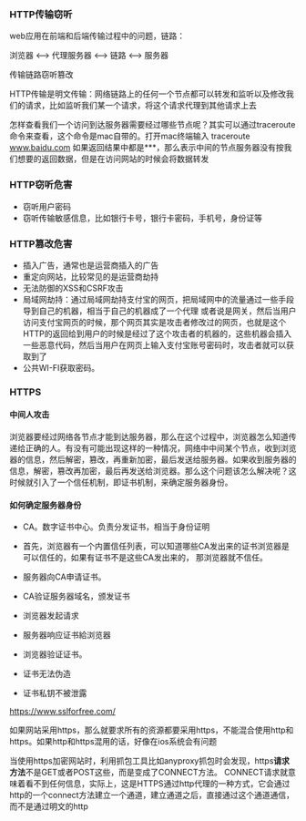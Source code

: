 ### HTTP传输窃听
web应用在前端和后端传输过程中的问题，链路：

浏览器 <--> 代理服务器 <--> 链路 <--> 服务器

传输链路窃听篡改

HTTP传输是明文传输：网络链路上的任何一个节点都可以转发和监听以及修改我们的请求，比如监听我们某一个请求，将这个请求代理到其他请求上去

怎样查看我们一个访问到达服务器需要经过哪些节点呢？其实可以通过traceroute命令来查看，这个命令是mac自带的。打开mac终端输入
traceroute www.baidu.com
如果返回结果中都是***，那么表示中间的节点服务器没有按我们想要的返回数据，但是在访问网站的时候会将数据转发

### HTTP窃听危害
- 窃听用户密码
- 窃听传输敏感信息，比如银行卡号，银行卡密码，手机号，身份证等

### HTTP篡改危害
- 插入广告，通常也是运营商插入的广告
- 重定向网站，比较常见的是运营商劫持
- 无法防御的XSS和CSRF攻击
- 局域网劫持：通过局域网劫持支付宝的网页，把局域网中的流量通过一些手段导到自己的机器，相当于自己的机器成了一个代理
或者说是网关，然后当用户访问支付宝网页的时候，那个网页其实是攻击者修改过的网页，也就是这个HTTP的返回给到用户的时候是经过了这个攻击者的机器的，这些机器会插入一些恶意代码，然后当用户在网页上输入支付宝账号密码时，攻击者就可以获取到了
- 公共WI-FI获取密码。

### HTTPS

#### 中间人攻击
浏览器要经过网络各节点才能到达服务器，那么在这个过程中，浏览器怎么知道传递给正确的人。有没有可能出现这样的一种情况，网络中中间某个节点，收到浏览器的信息，然后解密，篡改，再重新加密，最后发送给服务器。如果收到服务器的信息，解密，篡改再加密，最后再发送给浏览器。那么这个问题该怎么解决呢？这时候就引入了一个信任机制，即证书机制，来确定服务器身份。

#### 如何确定服务器身份
- CA。数字证书中心。负责分发证书，相当于身份证明
- 首先，浏览器有一个内置信任列表，可以知道哪些CA发出来的证书浏览器是可以信任的，如果有证书不是这些CA发出来的，
那浏览器就不信任。
- 服务器向CA申请证书。
- CA验证服务器域名，颁发证书
- 浏览器发起请求
- 服务器响应证书給浏览器
- 浏览器验证证书。

- 证书无法伪造
- 证书私钥不被泄露


https://www.sslforfree.com/

如果网站采用https，那么就要求所有的资源都要采用https，不能混合使用http和https。如果http和https混用的话，好像在ios系统会有问题

当使用https加密网站时，利用抓包工具比如anyproxy抓包时会发现，https**请求方法**不是GET或者POST这些，而是变成了CONNECT方法。
CONNECT请求就意味着看不到任何信息，实际上，这是HTTPS通过http代理的一种方式，它会通过http的一个connect方法建立一个通道，建立通道之后，直接通过这个通道通信，而不是通过明文的http